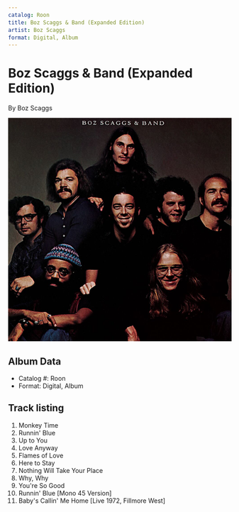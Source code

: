 ```yaml
---
catalog: Roon
title: Boz Scaggs & Band (Expanded Edition)
artist: Boz Scaggs
format: Digital, Album
---
```


# Boz Scaggs & Band (Expanded Edition)

By Boz Scaggs

![](../../assets/albumcovers/Boz_Scaggs-Boz_Scaggs_and_Band_Expanded_Edition.png)

## Album Data

- Catalog #: Roon
- Format: Digital, Album


## Track listing


1. Monkey Time
2. Runnin' Blue
3. Up to You
4. Love Anyway
5. Flames of Love
6. Here to Stay
7. Nothing Will Take Your Place
8. Why, Why
9. You're So Good
10. Runnin' Blue [Mono 45 Version]
11. Baby's Callin' Me Home [Live 1972, Fillmore West]

